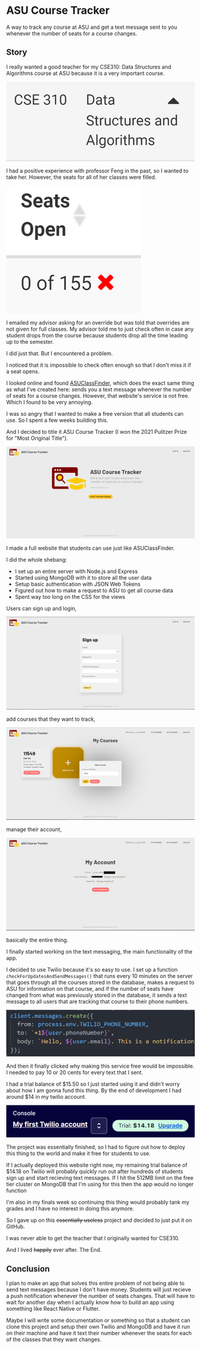 # ASU Course Tracker

A way to track any course at ASU and get a text message sent to you whenever the number of seats for a course changes.

## Story

I really wanted a good teacher for my CSE310: Data Structures and Algorithms course at ASU because it is a very important course.

![image](/assets/cse310.PNG)

I had a positive experience with professor Feng in the past, so I wanted to take her. However, the seats for all of her classes were filled.

![image](/assets/310_seats.PNG)

I emailed my advisor asking for an override but was told that overrides are not given for full classes. My advisor told me to just check often in case any student drops from the course because students drop all the time leading up to the semester.

I did just that. But I encountered a problem.

I noticed that it is impossible to check often enough so that I don't miss it if a seat opens.

I looked online and found [ASUClassFinder](https://www.asuclassfinder.com/), which does the exact same thing as what I've created here: sends you a text message whenever the number of seats for a course changes. However, that website's service is not free. Which I found to be very annoying.

I was so angry that I wanted to make a free version that all students can use. So I spent a few weeks building this.

And I decided to title it ASU Course Tracker (I won the 2021 Pulitzer Prize for "Most Original Title").

![image](/assets/course_tracker_site.PNG)

I made a full website that students can use just like ASUClassFinder.

I did the whole shebang:

- I set up an entire server with Node.js and Express
- Started using MongoDB with it to store all the user data
- Setup basic authentication with JSON Web Tokens
- Figured out how to make a request to ASU to get all course data
- Spent way too long on the CSS for the views

Users can sign up and login,

![image](/assets/signup.PNG)

add courses that they want to track,

![image](/assets/add_course.PNG)

manage their account,

![image](/assets/my_account.PNG)

basically the entire thing.

I finally started working on the text messaging, the main functionality of the app.

I decided to use Twilio because it's so easy to use. I set up a function `checkForUpdatesAndSendMessages()` that runs every 10 minutes on the server that goes through all the courses stored in the database, makes a request to ASU for information on that course, and if the number of seats have changed from what was previously stored in the database, it sends a text message to all users that are tracking that course to their phone numbers.

![image](/assets/client_message.PNG)

And then it finally clicked why making this service free would be impossible. I needed to pay 10 or 20 cents for every text that I sent.

I had a trial balance of $15.50 so I just started using it and didn't worry about how I am gonna fund this thing. By the end of development I had around $14 in my twilio account.

![image](/assets/twilio.PNG)

The project was essentially finished, so I had to figure out how to deploy this thing to the world and make it free for students to use.

If I actually deployed this website right now, my remaining trial balance of $14.18 on Twilio will probably quickly run out after hundreds of students sign up and start recieving text messages. If I hit the 512MB limit on the free tier cluster on MongoDB that I'm using for this then the app would no longer function

I'm also in my finals week so continuing this thing would probably tank my grades and I have no interest in doing this anymore.

So I gave up on this ~~essentially useless~~ project and decided to just put it on GitHub.

I was never able to get the teacher that I originally wanted for CSE310.

And I lived ~~happily~~ ever after. The End.

## Conclusion

I plan to make an app that solves this entire problem of not being able to send text messages because I don't have money. Students will just recieve a push notification whenever the number of seats changes. That will have to wait for another day when I actually know how to build an app using something like React Native or Flutter.

Maybe I will write some documentation or something so that a student can clone this project and setup their own Twilio and MongoDB and have it run on their machine and have it text their number whenever the seats for each of the classes that they want changes.
